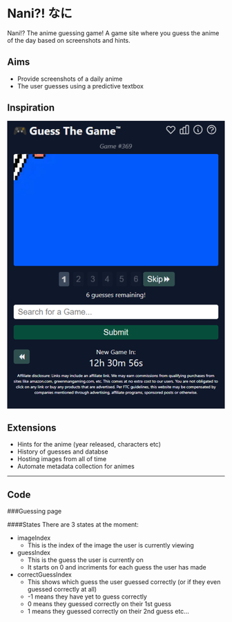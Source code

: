 # Nani?! なに
Nani!? The anime guessing game!
A game site where you guess the anime of the day based on screenshots and hints.

## Aims

* Provide screenshots of a daily anime
* The user guesses using a predictive textbox

## Inspiration
![guess the game](img/guessthegame.png)

## Extensions 
* Hints for the anime (year released, characters etc)
* History of guesses and databse
* Hosting images from all of time
* Automate metadata collection for animes

___________________________________________________________________________________________

## Code

###Guessing page

####States
There are 3 states at the moment:
- imageIndex
     - This is the index of the image the user is currently viewing
- guessIndex
    - This is the guess the user is currently on
    - It starts on 0 and incriments for each guess the user has made
- correctGuessIndex
    - This shows which guess the user guessed correctly (or if they even guessed correctly at all)
    - -1 means they have yet to guess correctly
    - 0 means they guessed correctly on their 1st guess
    - 1 means  they guessed correctly on their 2nd guess etc...


